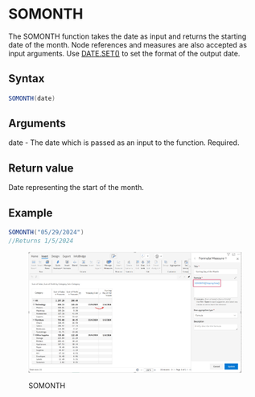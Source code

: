 # SOMONTH

The SOMONTH function takes the date as input and returns the starting date of the month. Node references and measures are also accepted as input arguments. Use [DATE.SET()](https://docs.inforiver.com/\~/changes/mS6jwvARNLHpKqBa4cT9/formula-syntax/date-functions/date.set) to set the format of the output date.

## Syntax <a href="#syntax" id="syntax"></a>

```java
SOMONTH(date)
```

## Arguments <a href="#arguments" id="arguments"></a>

date - The date which is passed as an input to the function. Required.

## Return value <a href="#return-value" id="return-value"></a>

Date representing the start of the month.

## Example <a href="#example" id="example"></a>

```java
SOMONTH("05/29/2024")
//Returns 1/5/2024
```

<figure><img src="../../.gitbook/assets/image (2) (1) (3).png" alt=""><figcaption><p>SOMONTH</p></figcaption></figure>
